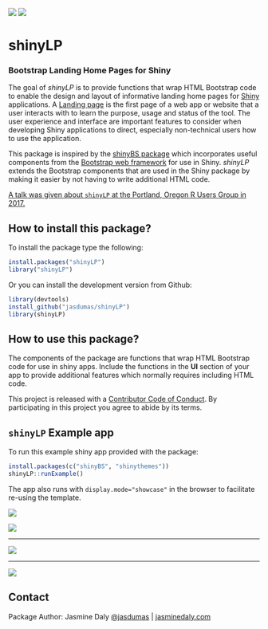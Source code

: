 ![](https://cranlogs.r-pkg.org/badges/shinyLP)
![](https://cranlogs.r-pkg.org/badges/grand-total/shinyLP)

# shinyLP

### Bootstrap Landing Home Pages for Shiny

The goal of *shinyLP* is to provide functions that wrap HTML Bootstrap code to enable the design and layout of informative landing home pages for [Shiny](https://shiny.posit.co/) applications. A [Landing page](https://en.wikipedia.org/wiki/Landing_page) is the first page of a web app or website that a user interacts with to learn the purpose, usage and status of the tool. The user experience and interface are important features to consider when developing Shiny applications to direct, especially non-technical users how to use the application.

This package is inspired by the [shinyBS package](https://github.com/ebailey78/shinyBS) which incorporates useful components from the [Bootstrap web framework](https://getbootstrap.com/) for use in Shiny. *shinyLP* extends the Bootstrap components that are used in the Shiny package by making it easier by not having to write additional HTML code.

[A talk was given about `shinyLP` at the Portland, Oregon R Users Group in 2017.](https://jasminedaly.com/talks/PDX-R-user-group/pdx-r-user-group-slides.html#(1))

## How to install this package?

To install the package type the following:

```r
install.packages("shinyLP")
library("shinyLP")
```

Or you can install the development version from Github:

```r
library(devtools)
install_github("jasdumas/shinyLP")
library(shinyLP)
```

## How to use this package?

The components of the package are functions that wrap HTML Bootstrap code for use in shiny apps. Include the functions in the **UI** section of your app to provide additional features which normally requires including HTML code.

This project is released with a [Contributor Code of Conduct](https://github.com/jasdumas/shinyLP/blob/master/CONDUCT.md). By participating in this project you agree to abide by its terms.


## `shinyLP` Example app

To run this example shiny app provided with the package:

```r
install.packages(c("shinyBS", "shinythemes"))
shinyLP::runExample()
```

The app also runs with `display.mode="showcase"` in the browser to facilitate re-using the template.

![](https://raw.githubusercontent.com/jasdumas/shinyLP/master/example1.jpg)

![](https://raw.githubusercontent.com/jasdumas/shinyLP/master/example3.jpg)

___

![](https://raw.githubusercontent.com/jasdumas/shinyLP/master/example2.jpg)

___

![](https://raw.githubusercontent.com/jasdumas/shinyLP/master/example4.jpg)


## Contact

Package Author: Jasmine Daly [@jasdumas](https://twitter.com/jasdumas) | [jasminedaly.com](https://jasminedaly.com/) 
